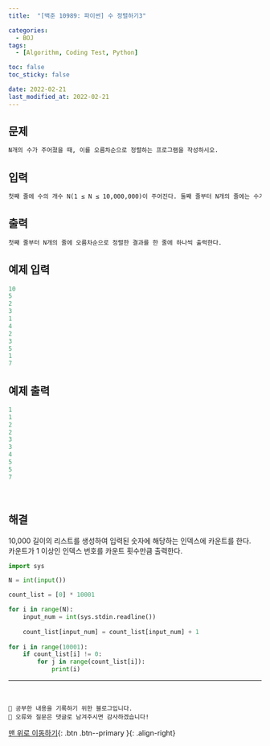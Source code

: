 ```yaml
---
title:  "[백준 10989: 파이썬] 수 정렬하기3" 

categories:
  - BOJ
tags:
  - [Algorithm, Coding Test, Python]

toc: false
toc_sticky: false

date: 2022-02-21
last_modified_at: 2022-02-21
---
```


## 문제

```html
N개의 수가 주어졌을 때, 이를 오름차순으로 정렬하는 프로그램을 작성하시오.
```


## 입력  
```html
첫째 줄에 수의 개수 N(1 ≤ N ≤ 10,000,000)이 주어진다. 둘째 줄부터 N개의 줄에는 수가 주어진다. 이 수는 10,000보다 작거나 같은 자연수이다.
```

## 출력 
```html 
첫째 줄부터 N개의 줄에 오름차순으로 정렬한 결과를 한 줄에 하나씩 출력한다.
```

## 예제 입력
```python
10
5
2
3
1
4
2
3
5
1
7
```

## 예제 출력
```python
1
1
2
2
3
3
4
5
5
7
```

<br>

## 해결

10,000 길이의 리스트를 생성하여 입력된 숫자에 해당하는 인덱스에 카운트를 한다.  
카운트가 1 이상인 인덱스 번호를 카운트 횟수만큼 출력한다.

```python
import sys

N = int(input())

count_list = [0] * 10001

for i in range(N):
    input_num = int(sys.stdin.readline())
    
    count_list[input_num] = count_list[input_num] + 1
    
for i in range(10001):
    if count_list[i] != 0:
        for j in range(count_list[i]):
            print(i)
```


***
<br>

    💾 공부한 내용을 기록하기 위한 블로그입니다.
    📄 오류와 질문은 댓글로 남겨주시면 감사하겠습니다!

[맨 위로 이동하기](#){: .btn .btn--primary }{: .align-right}